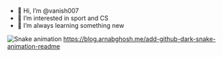 - 👋 Hi, I’m @vanish007
- 👀 I’m interested in sport and CS
- 🌱 I’m always learning something new
<!---
vanish007/vanish007 is a ✨ special ✨ repository because its `README.md` (this file) appears on your GitHub profile.
You can click the Preview link to take a look at your changes.
--->
![Snake animation](https://github.com/vanish007/vanish007/blob/output/github-contribution-grid-snake.svg) https://blog.arnabghosh.me/add-github-dark-snake-animation-readme
